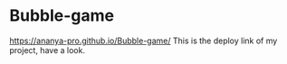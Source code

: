 # Bubble-game
https://ananya-pro.github.io/Bubble-game/
This is the deploy link of my project, have a look.
